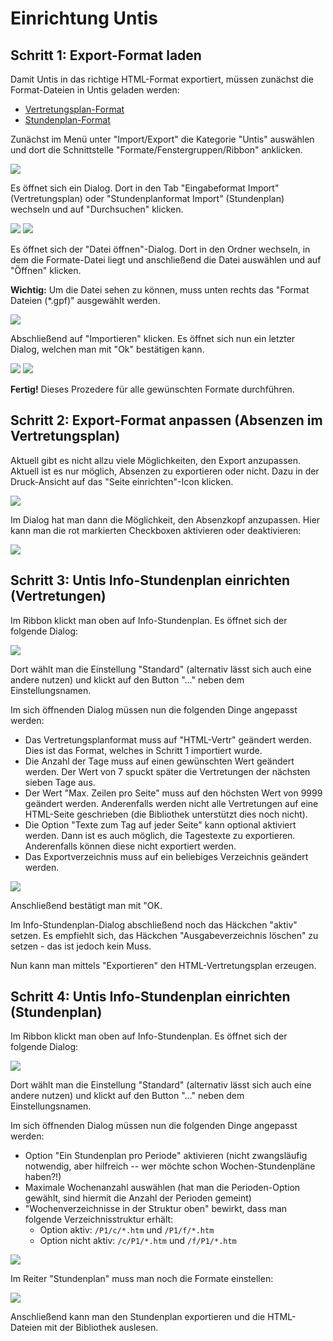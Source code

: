 # Einrichtung Untis

## Schritt 1: Export-Format laden

Damit Untis in das richtige HTML-Format exportiert, müssen zunächst die Format-Dateien in Untis geladen werden:

* [Vertretungsplan-Format](vertretungsplan.gpf)
* [Stundenplan-Format](stundenplan.gpf)

Zunächst im Menü unter "Import/Export" die Kategorie "Untis" auswählen und dort die Schnittstelle "Formate/Fenstergruppen/Ribbon" anklicken.

![](images/untis-import-1.png)

Es öffnet sich ein Dialog. Dort in den Tab "Eingabeformat Import" (Vertretungsplan) oder "Stundenplanformat Import" (Stundenplan) wechseln und auf "Durchsuchen" klicken.

![](images/untis-import-2.png) ![](images/untis-import-2-stundenplan.png)

Es öffnet sich der "Datei öffnen"-Dialog. Dort in den Ordner wechseln, in dem die Formate-Datei liegt und anschließend die Datei auswählen und auf "Öffnen" klicken.

**Wichtig:** Um die Datei sehen zu können, muss unten rechts das "Format Dateien (*.gpf)" ausgewählt werden.

![](images/untis-import-3.png)

Abschließend auf "Importieren" klicken. Es öffnet sich nun ein letzter Dialog, welchen man mit "Ok" bestätigen kann.

![](images/untis-import-4.png) ![](images/untis-import-4-stundenplan.png)

**Fertig!** Dieses Prozedere für alle gewünschten Formate durchführen.

## Schritt 2: Export-Format anpassen (Absenzen im Vertretungsplan)

Aktuell gibt es nicht allzu viele Möglichkeiten, den Export anzupassen. Aktuell ist es nur möglich, Absenzen zu exportieren oder nicht. Dazu in der Druck-Ansicht auf das "Seite einrichten"-Icon klicken.

![](images/untis-anpassen-1.png)

Im Dialog hat man dann die Möglichkeit, den Absenzkopf anzupassen. Hier kann man die rot markierten Checkboxen aktivieren oder deaktivieren:

![](images/untis-anpassen-2.png)

## Schritt 3: Untis Info-Stundenplan einrichten (Vertretungen)

Im Ribbon klickt man oben auf Info-Stundenplan. Es öffnet sich der folgende Dialog:

![](images/untis-export-1.png)

Dort wählt man die Einstellung "Standard" (alternativ lässt sich auch eine andere nutzen) und klickt auf den Button "..." neben dem Einstellungsnamen.

Im sich öffnenden Dialog müssen nun die folgenden Dinge angepasst werden:

* Das Vertretungsplanformat muss auf "HTML-Vertr" geändert werden. Dies ist das Format, welches in Schritt 1 importiert wurde.
* Die Anzahl der Tage muss auf einen gewünschten Wert geändert werden. Der Wert von 7 spuckt später die Vertretungen der nächsten sieben Tage aus.
* Der Wert "Max. Zeilen pro Seite" muss auf den höchsten Wert von 9999 geändert werden. Anderenfalls werden nicht alle Vertretungen auf eine HTML-Seite geschrieben (die Bibliothek unterstützt dies noch nicht).
* Die Option "Texte zum Tag auf jeder Seite" kann optional aktiviert werden. Dann ist es auch möglich, die Tagestexte zu exportieren. Anderenfalls können diese nicht exportiert werden.
* Das Exportverzeichnis muss auf ein beliebiges Verzeichnis geändert werden.

![](images/untis-export-2.png)

Anschließend bestätigt man mit "OK.

Im Info-Stundenplan-Dialog abschließend noch das Häckchen "aktiv" setzen. Es empfiehlt sich, das Häckchen "Ausgabeverzeichnis löschen" zu setzen - das ist jedoch kein Muss.

Nun kann man mittels "Exportieren" den HTML-Vertretungsplan erzeugen.

## Schritt 4: Untis Info-Stundenplan einrichten (Stundenplan)

Im Ribbon klickt man oben auf Info-Stundenplan. Es öffnet sich der folgende Dialog:

![](images/untis-export-stundenplan-1.png)

Dort wählt man die Einstellung "Standard" (alternativ lässt sich auch eine andere nutzen) und klickt auf den Button "..." neben dem Einstellungsnamen.

Im sich öffnenden Dialog müssen nun die folgenden Dinge angepasst werden:

* Option "Ein Stundenplan pro Periode" aktivieren (nicht zwangsläufig notwendig, aber hilfreich -- wer möchte schon Wochen-Stundenpläne haben?!)
* Maximale Wochenanzahl auswählen (hat man die Perioden-Option gewählt, sind hiermit die Anzahl der Perioden gemeint)
* "Wochenverzeichnisse in der Struktur oben" bewirkt, dass man folgende Verzeichnisstruktur erhält:
    * Option aktiv: `/P1/c/*.htm` und `/P1/f/*.htm`
    * Option nicht aktiv: `/c/P1/*.htm` und `/f/P1/*.htm`

![](images/untis-export-stundenplan-2.png)

Im Reiter "Stundenplan" muss man noch die Formate einstellen:

![](images/untis-export-stundenplan-3.png)

Anschließend kann man den Stundenplan exportieren und die HTML-Dateien mit der Bibliothek auslesen.